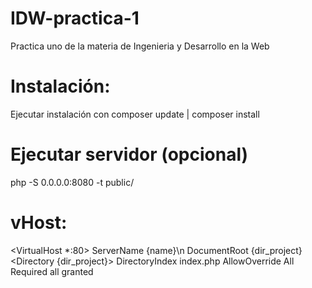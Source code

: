 # IDW-practica-1
Practica uno de la materia de Ingenieria y Desarrollo en la Web
# Instalación:
Ejecutar instalación con composer update | composer install
# Ejecutar servidor (opcional)
php -S 0.0.0.0:8080 -t public/
# vHost:
<VirtualHost *:80>
  ServerName  {name}\n
  DocumentRoot {dir_project}
  <Directory {dir_project}>
    DirectoryIndex  index.php
    AllowOverride All
    Required all granted
  </Directory>
</VirtualHost>
